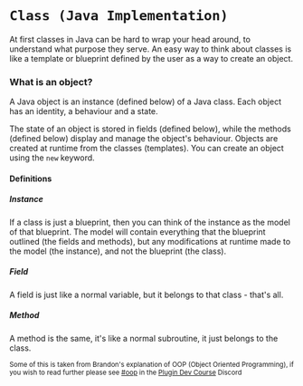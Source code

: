 # `Class (Java Implementation)`
At first classes in Java can be hard to wrap your head around, to understand what purpose they serve. An easy way to think about classes is like a template or blueprint defined by the user as a way to create an object.

### What is an object?
A Java object is an instance (defined below) of a Java class. Each object has an identity, a behaviour and a state.

The state of an object is stored in fields (defined below), while the methods (defined below) display and manage the object's behaviour. Objects are created at runtime from the classes (templates). You can create an object using the `new` keyword.

#### Definitions
##### Instance
If a class is just a blueprint, then you can think of the instance as the model of that blueprint. The model will contain everything that the blueprint outlined (the fields and methods), but any modifications at runtime made to the model (the instance), and not the blueprint (the class).

##### Field
A field is just like a normal variable, but it belongs to that class - that's all.

##### Method
A method is the same, it's like a normal subroutine, it just belongs to the class.

<sub>Some of this is taken from Brandon's explanation of OOP (Object Oriented Programming), if you wish to read further please see [#oop](https://discord.com/channels/397526357191557121/823606772581400638) in the [Plugin Dev Course](https://discord.gg/bsB2Zf2E48) Discord</sub>
